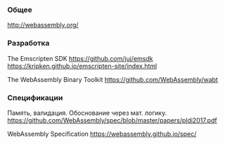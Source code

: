 ### Общее

http://webassembly.org/


### Разработка

The Emscripten SDK 
https://github.com/juj/emsdk
https://kripken.github.io/emscripten-site/index.html


The WebAssembly Binary Toolkit 
https://github.com/WebAssembly/wabt





### Спецификации

Память, валидация. Обоснование через мат. логику.
https://github.com/WebAssembly/spec/blob/master/papers/pldi2017.pdf

WebAssembly Specification
https://webassembly.github.io/spec/

